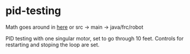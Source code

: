 # pid-testing

Math goes around in [here](https://github.com/Team5430/pid-testing/blob/ec7730474cf617049829fae68b27926c5e27ae69/src/main/java/frc/robot/Robot.java)
or src -> main -> java/frc/robot

PID testing with one singular motor, set to go through 10 feet. Controls for restarting and stoping the loop are set.

